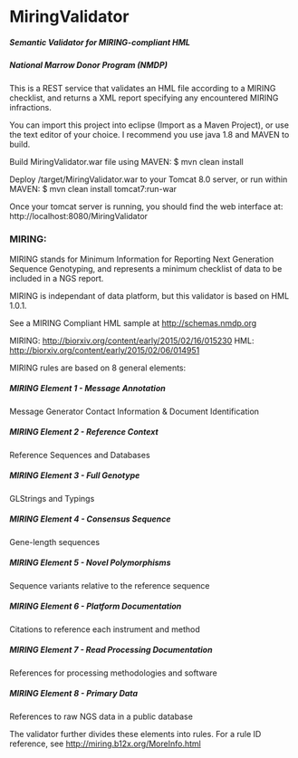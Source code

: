 # MiringValidator
##### Semantic Validator for MIRING-compliant HML
##### National Marrow Donor Program (NMDP)

This is a REST service that validates an HML file according to a MIRING checklist, and returns a XML report specifying any encountered MIRING infractions.

You can import this project into eclipse (Import as a Maven Project), or use the text editor of your choice.  I recommend you use java 1.8 and MAVEN to build.

Build MiringValidator.war file using MAVEN:
$ mvn clean install

Deploy /target/MiringValidator.war to your Tomcat 8.0 server, or run within MAVEN:
$ mvn clean install tomcat7:run-war

Once your tomcat server is running, you should find the web interface at:
http://localhost:8080/MiringValidator

### MIRING:

MIRING stands for Minimum Information for Reporting Next Generation Sequence Genotyping, and represents a minimum checklist of data to be included in a NGS report.

MIRING is independant of data platform, but this validator is based on HML 1.0.1.

See a MIRING Compliant HML sample at http://schemas.nmdp.org

MIRING: http://biorxiv.org/content/early/2015/02/16/015230
HML: http://biorxiv.org/content/early/2015/02/06/014951

MIRING rules are based on 8 general elements:

##### MIRING Element 1 - Message Annotation
Message Generator Contact Information & Document Identification

##### MIRING Element 2 - Reference Context
Reference Sequences and Databases

##### MIRING Element 3 - Full Genotype
GLStrings and Typings

##### MIRING Element 4 - Consensus Sequence
Gene-length sequences

##### MIRING Element 5 - Novel Polymorphisms
Sequence variants relative to the reference sequence

##### MIRING Element 6 - Platform Documentation
Citations to reference each instrument and method

##### MIRING Element 7 - Read Processing Documentation
References for processing methodologies and software

##### MIRING Element 8 - Primary Data
References to raw NGS data in a public database

The validator further divides these elements into rules.  For a rule ID reference, see http://miring.b12x.org/MoreInfo.html














